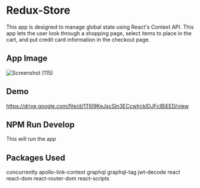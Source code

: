 # Redux-Store
This app is designed to manage global state using React's Context API. This app lets the user look through a shopping page, select items to place in the cart, and put credit card information in the checkout page. 
## App Image
![Screenshot (115)](https://user-images.githubusercontent.com/79673757/131188603-9169ff4b-5b2e-4ceb-86fc-90fbbc2ebb9e.png)

## Demo
https://drive.google.com/file/d/1T6I9KeJscSln3ECcwlrcklDJFclBjEED/view
## NPM Run Develop
This will run the app

## Packages Used
concurrently
apollo-link-context
graphql
graphql-tag
jwt-decode
react
react-dom
react-router-dom
react-scripts
